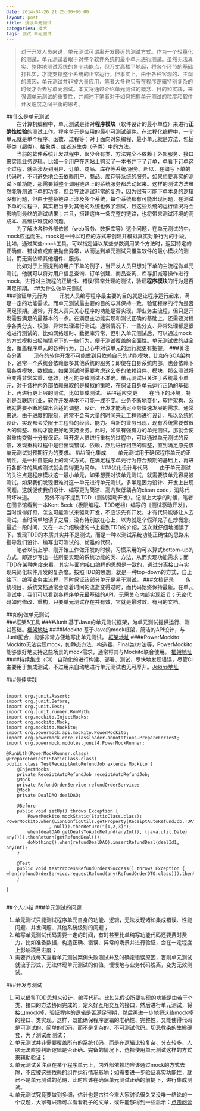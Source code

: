 ```yaml
---
date: 2014-04-26 21:25:00+00:00
layout: post
title: 浅谈单元测试
categories: 技术
tags: 测试 单元测试
---
```

>对于开发人员来说，单元测试可谓离开发最近的测试方式。作为一个轻量化的测试，单元测试着眼于对整个软件系统的最小单元进行测试。虽然无法真实、整体地测试系统的各个功能点，但万丈高楼平地起，将各个环节的基础打扎实，才能支撑整个系统的正常运行。但事实上，由于各种客观的、主观的原因，单元测试并非被大量应用，笔者大多也只有在程序逻辑特别复杂的时候才会去写单元测试。本文将通过介绍单元测试的概念、目的和实践，来强调单元测试的重要性，并阐述下笔者对于如何把握单元测试的粒度和软件开发速度之间平衡的思考。   

##什么是单元测试  
&emsp;&emsp;在计算机编程中，单元测试是针对**程序模块**（软件设计的最小单位）来进行**正确性检验**的测试工作。程序单元是应用的最小可测试部件。在过程化编程中，一个单元就是单个程序、函数、过程等；对于面向对象编程，最小单元就是方法，包括基类（超类）、抽象类、或者派生类（子类）中的方法。  
&emsp;&emsp;当前的软件系统开发过程中，很少会有类、方法完全不依赖于外部服务、接口来实现业务逻辑。比如一个用户在网站上购买了一本书并下了订单，单看下订单这个过程，就会涉及到用户、订单、商品、库存等系统/服务。所以，在编写下单的代码时，不可避免地会去依赖用户、商品、库存等系统的服务。如果想要真实的测试下单功能，那需要将整个调用链路上的系统服务都启动起来。这样的测试方法虽然能够测试下单的功能，但会导致测试非常的复杂，因为很有可能下单本身的逻辑没有问题，但由于整条链路上涉及多个系统，每个系统都有可能出现问题，在测试下单的过程中，其实相当于对其他的系统也做了测试，且这些系统的运行情况将会影响到最终的测试结果；并且，搭建这样一条完整的链路，也将带来测试环境的高成本、高维护难度的问题。  
&emsp;&emsp;为了解决各种外部依赖（web服务、数据库等）这个问题，在单元测试的中，mock应运而生。mock是一种以可控的方式来创建并模拟真实对象行为的手段。比如，通过某些mock工具，可以指定当以某些参数调用某个方法时，返回特定的正确值、错误值或直接抛出异常，从而达到单元测试只覆盖软件的最小模块的测试，而无需依赖其他组件、服务。  
&emsp;&emsp;比如对于上面提到的用户下单的例子，当开发人员只想对下单的主流程做单元测试，他就可以将对用户信息查询、订单创建、商品查询、库存扣减等操作进行mock，进行对主流程的正确性、错误/异常处理的测试，验证**程序模块**的行为是否满足预期。
##为什么做单元测试  
###验证单元行为
&emsp;&emsp;开发人员编写程序最主要的目的就是让程序运行起来，满足一定的功能需求。而单元测试最主要的目的与其保持一致，验证程序的行为是否满足预期。通常，开发人员只关心程序的功能是否实现，即业务主流程，但只是开发需要满足的最基本的一点。在满足主功能实现和测试正确的基础上，还需要对程序各类分支、校验、异常处理进行测试。通常情况下，一些分支、异常处理都是很难进行测试的，比如网络超时、数据库异常，但引入单元测试后，可以通过mock的方式模拟出极端情况下的一些行为，便于测试覆盖的全面性。单元测试做的越全面，覆盖程序单元的各种行为，自己心中对该单元的运行就更有把握。
###关注点分离
&emsp;&emsp;现在的软件开发不可能做到只依赖自己的功能模块，比如在SOA架构下，通常一个系统会依赖很多其他系统的服务；即使在自身系统内部，也会依赖下层各类模块、数据库。如果测试时需要考虑这么多的依赖组件、模块，那么测试将会变得非常笨重、低效，也可能导致测试不准确。单元测试只关注于系统最小单元，对于各种内外部依赖采取的是模拟的策略，在保证自身单元运行正确的基础上，再进行更上层的测试，比如集成测试。
###适应变更
&emsp;&emsp;在当下的环境，特别是互联网行业，软件开发基本不可能一成不变。业务不断地变化，软件架构、系统就需要不断地做出合适的调整、设计、开发才能满足业务快速发展的需求。通常来说，由于进度的限制，通常不会有大量的时间来让工程师进行设计，所以系统的设计、实现都会受限于工程师的经验、能力。当新的业务出现，现有系统需要做很大的调整、重构才能更好地支持业务。此时，如果有强有力的单元测试，那就会使得重构变得十分有保证。当开发人员进行重构的过程中，可以通过单元测试的反馈，发现重构过程中是否出现错误、依赖，然后进行相应的调整，直到满足原先该单元测试对预期行为的要求。
###简化集成
&emsp;&emsp;单元测试用于确保程序单元的正确性，是一种自底向上的测试方式。在满足程序单元行为符合预期的基础上，再进行各部件的集成测试就会变得更为简单。
###优化设计与代码
&emsp;&emsp;由于单元测试的关注点是程序模块这一最小单元，如果想要对该单元测试，就需要该单元容易被测试。如果我们发现很难对这一单元进行单元测试，多半是因为设计、开发上出现问题。这就促使我们设计、编写更为简洁、高内聚低耦合的clean code，消除代码坏味道。
&emsp;&emsp;另外不得不提到TDD（测试驱动开发）。记得上大学的时候，笔者在图书馆看到一本Kent Beck（极限编程、TDD老祖）编写的《测试驱动开发》，当时觉得好奇，怎么可能测试来驱动开发，不应该先有开发，才有代码能够让人去测试。当时简单地读了之后，没有特别放在心上，以为就是个假洋鬼子在炒概念。最近一段时间，又在一本介绍敏捷的书上看到TDD的介绍，这次就仔细地阅读了下，发现TDD的本质其实并不是测试，而是一种以测试系统功能正确性的思路来指导我们设计、编写出可测试的、优雅的代码。  
&emsp;&emsp;笔者以前上学、刚开始工作做开发的时候，习惯采用的可以算式bottom-up的方式，即逐步写出一些所要实现的系统功能的类、方法，从而实现功能需求；而TDD在某种角度来看，其实与面向接口编程的思想是一致的，通过分离接口与实现来简化软件开发的复杂度。按照TDD的思想，就是一种top-down的方式，自上往下，编写业务主流程，同时保证该部分单元是易于测试。
###文档记录
&emsp;&emsp;传统项目、系统文档通常会随着时间的流逝变得过时，而代码始终保持最新。在单元测试中，我们可以看到各程序单元最基础的API，无需关心内部实现细节；无论代码如何修改、重构，只要单元测试存在并有效，它就是最时效、有用的文档。

##如何做单元测试  
###框架&工具
####Junit
基于Java的单元测试框架，为单元测试提供运行、测试基础。[框架地址](http://junit.org/)
####Mockito
基于Java的mock框架，简洁的API设计，与Junit配合，能够非常方便地写出单元测试。
[框架地址](https://code.google.com/p/mockito/)
####PowerMockito
Mockito无法实现mock，如静态方法、构造器、Final类/方法等，PowerMockito能够很好地支持这些场景的mock需求，通常将其与Mockito联合使用。
[框架地址](https://code.google.com/p/powermock/)
####持续集成（CI）
自动化的进行构建、部署、测试，尽快地发现错误，尽管CI主要用于集成测试，不过用来自动地进行单元测试也无可厚非。[Jekins地址](http://jenkins-ci.org/)  

###最佳实践
<pre>
<code>
import org.junit.Assert;
import org.junit.Before;
import org.junit.Test;
import org.junit.runner.RunWith;
import org.mockito.InjectMocks;
import org.mockito.Mock;
import org.mockito.Mockito;
import org.powermock.api.mockito.PowerMockito;
import org.powermock.core.classloader.annotations.PrepareForTest;
import org.powermock.modules.junit4.PowerMockRunner;

@RunWith(PowerMockRunner.class)
@PrepareForTest(StaticClass.class)
public class TestReceiptAutoRefundJob extends Mockito {
	@InjectMocks
	private ReceiptAutoRefundJob receiptAutoRefundJob;
	@Mock
	private RefundOrderService refundOrderService;
	@Mock
	private DealDAO dealDAO;
	
	@Before
	public void setUp() throws Exception {
		PowerMockito.mockStatic(StaticClass.class);
PowerMockito.when(LionConfigUtils.getProperty(ReceiptAutoRefundJob.TUANGOU_RECEIPT_JOB_AUTO_REFUND_USER_BLACK_LIST
				, null)).thenReturn("[1,2,3]");
		when(dealDAO.getDealsToAutoRefund(anyInt(), (java.util.Date) any())).thenReturn(getRefundDeal());
		doNothing().when(refundDealDAO).insertRefundDeal(dealId1, anyInt);
	}
	
	@Test
	public void testProcessRefundOrdersSuccess() throws Exception {
when(refundOrderService.requestRefund(any(RefundOrderDTO.class))).thenReturn(getOrderResponse());
	}
	
}
</code>
</pre>

##个人小结
###单元测试的问题
1. 单元测试只能测试程序单元自身的功能、逻辑，无法发现诸如集成错误、性能问题、并发问题、其他系统级别的问题；
2. 编写单元测试代码需要一定的时间，有时甚至比单纯写功能代码还要费时费力，比如准备数据，构造正确、错误、异常的场景并进行验证，会在一定程度上影响项目进度；
3. 需要养成每天查看单元测试案例失败测试并及时确定错误原因，否则单元测试就流于形式，无法体现单元测试的价值，慢慢地与业务代码脱离，变为无效测试。  

###开发与测试
1. 可以借鉴TDD思想来设计、编写代码。比如先假设所要实现的功能是由若干个类、接口的方法协同完成的，定义好互相交互的接口，然后进行单元测试，将接口mock掉，验证程序的逻辑是否满足预期，然后再进一步地将这些mock掉的接口、类实现。这样，既能确保程序逻辑的准确性、完整性，又能使得代码是可测试的、简单的代码，而不是复杂的、不可测试代码。切忌教条的生搬硬套，为了测试而测试；
2. 单元测试并非需要覆盖所有的系统代码，而是在逻辑比较复杂、分支较多、人脑无法直接判断逻辑是否正确、完备的情况下，选择使用单元测试这样的方式来辅助验证；
3. 单元测试关注点在某个程序单元上，内外部依赖均应该通过mock的方式去除，不应被这些依赖的组件运行情况影响；如需要进一步验证真实功能性，就已不是单元测试的范畴，此时应该在确保单元测试正确的前提下，进行集成测试。  
4. 单元测试究竟要做到多细，估计也是古往今来大家讨论很久又没唯一结论的一个议题，大家有兴趣可以看看耗子的文章，或许能够得到一些启示：[点击阅读](http://coolshell.cn/articles/8209.html)
